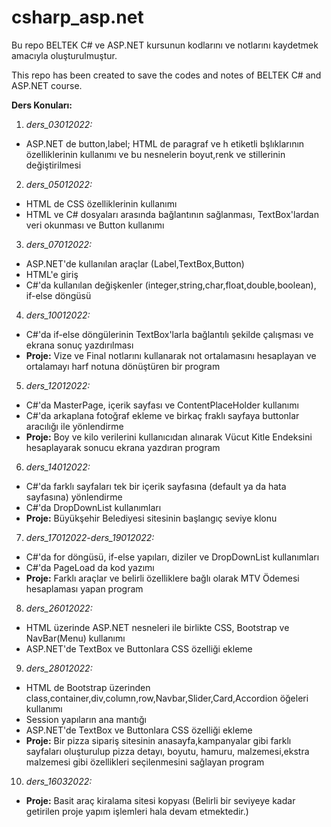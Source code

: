 # csharp_asp.net
Bu repo BELTEK C# ve ASP.NET kursunun kodlarını ve notlarını kaydetmek amacıyla oluşturulmuştur. 

This repo has been created to save the codes and notes of BELTEK C# and ASP.NET course. 

**Ders Konuları:**

1. *ders_03012022:* 

+ ASP.NET de button,label; HTML de paragraf ve h etiketli bşlıklarının özelliklerinin kullanımı ve bu nesnelerin boyut,renk ve stillerinin değiştirilmesi

2. *ders_05012022:* 

+ HTML de CSS özelliklerinin kullanımı
+ HTML ve C# dosyaları arasında bağlantının sağlanması, TextBox'lardan veri okunması ve Button kullanımı

3. *ders_07012022:* 

+ ASP.NET'de kullanılan araçlar (Label,TextBox,Button)
+ HTML'e giriş
+ C#'da kullanılan değişkenler (integer,string,char,float,double,boolean), if-else döngüsü

4. *ders_10012022:* 

+ C#'da if-else döngülerinin TextBox'larla bağlantılı şekilde çalışması ve ekrana sonuç yazdırılması
+ **Proje:** Vize ve Final notlarını kullanarak not ortalamasını hesaplayan ve ortalamayı harf notuna dönüştüren bir program

5. *ders_12012022:* 

+ C#'da MasterPage, içerik sayfası ve ContentPlaceHolder kullanımı
+ C#'da arkaplana fotoğraf ekleme ve birkaç fraklı sayfaya buttonlar aracılığı ile yönlendirme
+ **Proje:** Boy ve kilo verilerini kullanıcıdan alınarak Vücut Kitle Endeksini hesaplayarak sonucu ekrana yazdıran program

6. *ders_14012022:* 

+ C#'da farklı sayfaları tek bir içerik sayfasına (default ya da hata sayfasına) yönlendirme
+ C#'da DropDownList kullanımları
+ **Proje:** Büyükşehir Belediyesi sitesinin başlangıç seviye klonu

7. *ders_17012022-ders_19012022:* 

+ C#'da for döngüsü, if-else yapıları, diziler ve DropDownList kullanımları
+ C#'da PageLoad da kod yazımı
+ **Proje:** Farklı araçlar ve belirli özelliklere bağlı olarak MTV Ödemesi hesaplaması yapan program 

8. *ders_26012022:* 

+ HTML üzerinde ASP.NET nesneleri ile birlikte CSS, Bootstrap ve NavBar(Menu) kullanımı
+ ASP.NET'de TextBox ve Buttonlara CSS özelliği ekleme

9. *ders_28012022:* 

+ HTML de Bootstrap üzerinden class,container,div,column,row,Navbar,Slider,Card,Accordion öğeleri kullanımı
+ Session yapıların ana mantığı
+ ASP.NET'de TextBox ve Buttonlara CSS özelliği ekleme
+ **Proje:** Bir pizza sipariş sitesinin anasayfa,kampanyalar gibi farklı sayfaları oluşturulup pizza detayı, boyutu, hamuru, malzemesi,ekstra malzemesi gibi özellikleri seçilenmesini sağlayan program

10. *ders_16032022:* 

+ **Proje:** Basit araç kiralama sitesi kopyası (Belirli bir seviyeye kadar getirilen proje yapım işlemleri hala devam etmektedir.)
